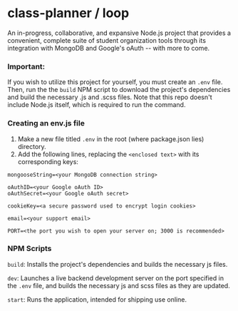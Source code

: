# class-planner / loop
An in-progress, collaborative, and expansive Node.js project that provides a convenient, complete suite of student organization tools through its integration with MongoDB and Google's oAuth -- with more to come.

### Important:
If you wish to utilize this project for yourself, you must create an `.env` file.
Then, run the the `build` NPM script to download the project's dependencies and build the necessary .js and .scss files.
Note that this repo doesn't include Node.js itself, which is required to run the command.

### Creating an env.js file
1. Make a new file titled `.env` in the root (where package.json lies) directory.
2. Add the following lines, replacing the `<enclosed text>` with its corresponding keys:
```
mongooseString=<your MongoDB connection string>

oAuthID=<your Google oAuth ID>
oAuthSecret=<your Google oAuth secret>

cookieKey=<a secure password used to encrypt login cookies>

email=<your support email>

PORT=<the port you wish to open your server on; 3000 is recommended>
```
### NPM Scripts
`build`: Installs the project's dependencies and builds the necessary js files.

`dev`: Launches a live backend development server on the port specified in the `.env` file, and builds the necessary js and scss files as they are updated.

`start`: Runs the application, intended for shipping use online.

